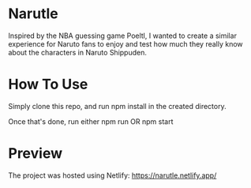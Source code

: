 # Narutle
Inspired by the NBA guessing game Poeltl, I wanted to create a similar experience for Naruto fans to enjoy and test how much they really know about the characters in Naruto Shippuden. 

# How To Use
Simply clone this repo, and run npm install in the created directory.

Once that's done, run either npm run OR npm start

# Preview
The project was hosted using Netlify: https://narutle.netlify.app/
